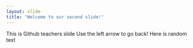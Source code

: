 ```yaml
---
layout: slide
title: "Welcome to our second slide!"
---
```

This is Github teachers slide
Use the left arrow to go back!
Here is random text
